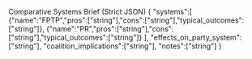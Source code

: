 Comparative Systems Brief (Strict JSON)
{
  "systems":[
    {"name":"FPTP","pros":["string"],"cons":["string"],"typical_outcomes":["string"]},
    {"name":"PR","pros":["string"],"cons":["string"],"typical_outcomes":["string"]}
  ],
  "effects_on_party_system":["string"],
  "coalition_implications":["string"],
  "notes":["string"]
}
